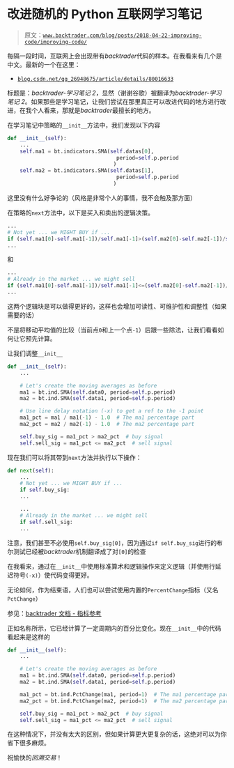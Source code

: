 # 改进随机的 Python 互联网学习笔记

> 原文：[`www.backtrader.com/blog/posts/2018-04-22-improving-code/improving-code/`](https://www.backtrader.com/blog/posts/2018-04-22-improving-code/improving-code/)

每隔一段时间，互联网上会出现带有*backtrader*代码的样本。在我看来有几个是中文。最新的一个在这里：

+   [`blog.csdn.net/qq_26948675/article/details/80016633`](https://blog.csdn.net/qq_26948675/article/details/80016633)

标题是：*backtrader-学习笔记 2*，显然（谢谢谷歌）被翻译为*backtrader-学习笔记 2*。如果那些是学习笔记，让我们尝试在那里真正可以改进代码的地方进行改进，在我个人看来，那就是*backtrader*最擅长的地方。

在学习笔记中策略的`__init__`方法中，我们发现以下内容

```py
def __init__(self):
    ...
    self.ma1 = bt.indicators.SMA(self.datas[0],
                                   period=self.p.period
                                  )
    self.ma2 = bt.indicators.SMA(self.datas[1],
                                   period=self.p.period
                                  )
```

这里没有什么好争论的（风格是非常个人的事情，我不会触及那方面）

在策略的`next`方法中，以下是买入和卖出的逻辑决策。

```py
...
# Not yet ... we MIGHT BUY if ...
if (self.ma1[0]-self.ma1[-1])/self.ma1[-1]>(self.ma2[0]-self.ma2[-1])/self.ma2[-1]:
...
```

和

```py
...
# Already in the market ... we might sell
if (self.ma1[0]-self.ma1[-1])/self.ma1[-1]<=(self.ma2[0]-self.ma2[-1])/self.ma2[-1]:
...
```

这两个逻辑块是可以做得更好的，这样也会增加可读性、可维护性和调整性（如果需要的话）

不是将移动平均值的比较（当前点`0`和上一个点`-1`）后跟一些除法，让我们看看如何让它预先计算。

让我们调整`__init__`

```py
def __init__(self):
    ...

    # Let's create the moving averages as before
    ma1 = bt.ind.SMA(self.data0, period=self.p.period)
    ma2 = bt.ind.SMA(self.data1, period=self.p.period)

    # Use line delay notation (-x) to get a ref to the -1 point
    ma1_pct = ma1 / ma1(-1) - 1.0  # The ma1 percentage part
    ma2_pct = ma2 / ma2(-1) - 1.0  # The ma2 percentage part

    self.buy_sig = ma1_pct > ma2_pct  # buy signal
    self.sell_sig = ma1_pct <= ma2_pct  # sell signal
```

现在我们可以将其带到`next`方法并执行以下操作：

```py
def next(self):
    ...
    # Not yet ... we MIGHT BUY if ...
    if self.buy_sig:
    ...

    ...
    # Already in the market ... we might sell
    if self.sell_sig:
    ...
```

注意，我们甚至不必使用`self.buy_sig[0]`，因为通过`if self.buy_sig`进行的布尔测试已经被*backtrader*机制翻译成了对`[0]`的检查

在我看来，通过在`__init__`中使用标准算术和逻辑操作来定义逻辑（并使用行延迟符号`(-x)`）使代码变得更好。

无论如何，作为结束语，人们也可以尝试使用内置的`PercentChange`指标（又名`PctChange`）

参见：[backtrader 文档 - 指标参考](https://www.backtrader.com/docu/indautoref.html)

正如名称所示，它已经计算了一定周期内的百分比变化。现在`__init__`中的代码看起来是这样的

```py
def __init__(self):
    ...

    # Let's create the moving averages as before
    ma1 = bt.ind.SMA(self.data0, period=self.p.period)
    ma2 = bt.ind.SMA(self.data1, period=self.p.period)

    ma1_pct = bt.ind.PctChange(ma1, period=1)  # The ma1 percentage part
    ma2_pct = bt.ind.PctChange(ma2, period=1)  # The ma2 percentage part

    self.buy_sig = ma1_pct > ma2_pct  # buy signal
    self.sell_sig = ma1_pct <= ma2_pct  # sell signal
```

在这种情况下，并没有太大的区别，但如果计算更大更复杂的话，这绝对可以为你省下很多麻烦。

祝愉快的*回溯交易*！
